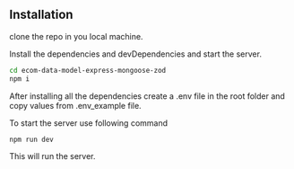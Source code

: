 ## Installation

clone the repo in you local machine.

Install the dependencies and devDependencies and start the server.

```sh
cd ecom-data-model-express-mongoose-zod
npm i
```

After installing all the dependencies create a .env file in the root folder and copy values from .env_example file.

To start the server use following command

```sh
npm run dev
```

This will run the server.

